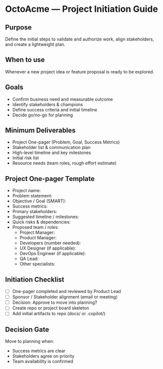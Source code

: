 # OctoAcme — Project Initiation Guide

## Purpose
Define the initial steps to validate and authorize work, align stakeholders, and create a lightweight plan.

## When to use
Whenever a new project idea or feature proposal is ready to be explored.

## Goals
- Confirm business need and measurable outcome
- Identify stakeholders & champions
- Define success criteria and initial timeline
- Decide go/no-go for planning

## Minimum Deliverables
- Project One-pager (Problem, Goal, Success Metrics)
- Stakeholder list & communication plan
- High-level timeline and key milestones
- Initial risk list
- Resource needs (team roles, rough effort estimate)

## Project One-pager Template
- Project name:
- Problem statement:
- Objective / Goal (SMART):
- Success metrics:
- Primary stakeholders:
- Suggested timeline / milestones:
- Quick risks & dependencies:
- Proposed team / roles:
  - Project Manager:
  - Product Manager:
  - Developers (number needed):
  - UX Designer (if applicable):
  - DevOps Engineer (if applicable):
  - QA Lead:
  - Other specialists:

## Initiation Checklist
- [ ] One-pager completed and reviewed by Product Lead
- [ ] Sponsor / Stakeholder alignment (email or meeting)
- [ ] Decision: Approve to move into planning?
- [ ] Create repo or project board skeleton
- [ ] Add initial artifacts to repo (docs/ or .copilot/)

## Decision Gate
Move to planning when:
- Success metrics are clear
- Stakeholders agree on priority
- Team availability is confirmed
